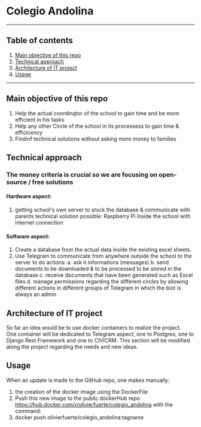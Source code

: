 # Colegio Andolina
***
## Table of contents
1. [Main objective of this repo](#main-objective-of-this-repo)
2. [Technical approach](#technical-approach)
3. [Architecture of IT project](#architecture-of-it-project)
4. [Usage](#usage)
***

<a name="main-objective-of-this-repo"></a>
## Main objective of this repo  

1. Help the actual coordinqtor of the school to gain time and be more efficient in his tasks
2. Help any other Circle of the school in its processess to gain time & efficicency
3. Findinf technical solutions without asking more money to families

<a name="technical-approach"></a>
## Technical approach

### The money criteria is crucial so we are focusing on open-source / free solutions

#### Hardware aspect:
1. getting school's own server to stock the database & communicate with parents
    technical solution possible: Raspberry Pi inside the school with internet connection

#### Software aspect:
1. Create a database from the actual data inside the existing excel sheets. 
2. Use Telegram to communicate from anywhere outside the school to the server to do actions:
    a. ask it informations (messages)
    b. send documents to be downloaded & to be processed to be stored in the database
    c. receive documents that have been generated such as Excel files
    d. manage permissions regarding the different circles by allowing different actions in different groups of 
    Telegram in which the biot is always an admin

<a name="architecture-of-it-project"></a>
## Architecture of IT project 
 So far an idea would be to use docker containers to realize the project.  
One container will be dedicated to Telegram aspect, one to Postgres, one to Django Rest Framework and one to CIVICRM.
This section will be modified along the project regarding the needs and new ideas.


<a name="usage"></a>
## Usage  
When an update is made to the GitHub repo, one makes manually:
1. the creation of the docker image using the DockerFile
2. Push this new image to the public dockerHub repo https://hub.docker.com/r/olivierfuerte/colegio_andolina with the command:  
3. docker push olivierfuerte/colegio_andolina:tagname




